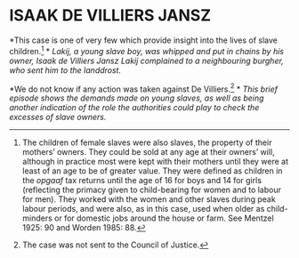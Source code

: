 # ISAAK DE VILLIERS JANSZ

*This case is one of very few which provide insight into the lives of slave children.[^1] * *Lakij, a young slave boy, was whipped and put in chains by his owner, Isaak de Villiers Jansz Lakij complained to a neighbouring burgher, who sent him to the landdrost.*

*We do not know if any action was taken against De Villiers.[^2] * *This brief episode shows the demands made on young slaves, as well as being another indication of the role the authorities could play to check the excesses of slave owners.*

[^1]: The children of female slaves were also slaves, the property of their mothers’ owners. They could be sold at any age at their owners’ will, although in practice most were kept with their mothers until they were at least of an age to be of greater value. They were defined as children in the *opgaaf* tax returns until the age of 16 for boys and 14 for girls (reflecting the primacy given to child-bearing for women and to labour for men). They worked with the women and other slaves during peak labour periods, and were also, as in this case, used when older as child-minders or for domestic jobs around the house or farm. See Mentzel 1925: 90 and Worden 1985: 88.

[^2]: The case was not sent to the Council of Justice.